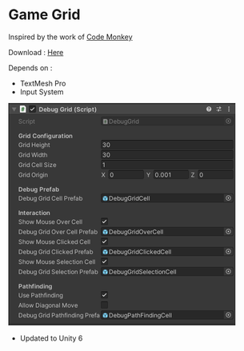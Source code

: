 # Game Grid

Inspired by the work of [Code Monkey](https://www.youtube.com/@CodeMonkeyUnity)

Download : [Here](GameGrid.unitypackage) 

Depends on :
- TextMesh Pro
- Input System

![Properties](properties.png)

- Updated to Unity 6
